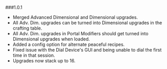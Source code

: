 ###1.0.1
* Merged Advanced Dimensional and Dimensional upgrades.
 * All Adv. Dim. upgrades can be turned into Dimensional upgrades in the crafting table.
 * All Adv. Dim. upgrades in Portal Modifiers should get turned into Dimensional upgrades when loaded.
* Added a config option for alternate peaceful recipes.
* Fixed issue with the Dial Device's GUI and being unable to dial the first time in that session.
* Upgrades now stack up to 16.